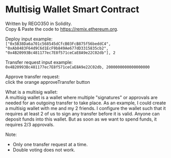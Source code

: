 # Multisig Wallet Smart Contract
Written by REGO350 in Solidity.  
Copy & Paste the code to https://remix.ethereum.org.   

Deploy input example:   
```["0x5B38Da6a701c568545dCfcB03FcB875f56beddC4", "0xAb8483F64d9C6d1EcF9b849Ae677dD3315835cb2", "0x4B20993Bc481177ec7E8f571ceCaE8A9e22C02db"], 2```

Transfer request input example:   
```0x4B20993Bc481177ec7E8f571ceCaE8A9e22C02db, 2000000000000000000```

Approve transfer request:  
click the orange approveTransfer button

What is a multisig wallet:  
A multisig wallet is a wallet where multiple "signatures" or approvals are needed for an outgoing transfer to take place. As an example, I could create a multisig wallet with me and my 2 friends. I configure the wallet such that it requires at least 2 of us to sign any transfer before it is valid. Anyone can deposit funds into this wallet. But as soon as we want to spend funds, it requires 2/3 approvals.  

Note:  
* Only one transfer request at a time. 
* Double voting does not work.
